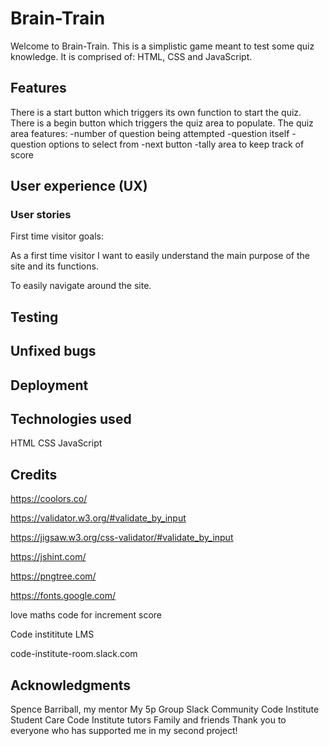 # Brain-Train

Welcome to Brain-Train. This is a simplistic game meant to test some quiz knowledge. It is comprised of: HTML, CSS and JavaScript.

## Features

There is a start button which triggers its own function to start the quiz.
There is a begin button which triggers the quiz area to populate.
The quiz area features:
-number of question being attempted
-question itself
-question options to select from
-next button
-tally area to keep track of score

## User experience (UX)

### User stories

First time visitor goals:

 As a first time visitor I want to easily understand the main purpose of the site and its functions.

 To easily navigate around the site.

 

## Testing

## Unfixed bugs 

## Deployment

## Technologies used

HTML
CSS
JavaScript

## Credits

https://coolors.co/

https://validator.w3.org/#validate_by_input

https://jigsaw.w3.org/css-validator/#validate_by_input

https://jshint.com/

https://pngtree.com/

https://fonts.google.com/

love maths code for increment score


Code instititute LMS

code-institute-room.slack.com

## Acknowledgments

Spence Barriball, my mentor
My 5p Group
Slack Community
Code Institute Student Care
Code Institute tutors
Family and friends
Thank you to everyone who has supported me in my second project!

